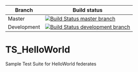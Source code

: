 | Branch | Build status |
| ------ | ------------ |
| Master | [![Build Status master branch](https://travis-ci.org/IVCTool/TS_HelloWorld.svg?branch=master)](https://travis-ci.org/MSG134/TS_HelloWorld) |
| Development | [![Build Status development branch](https://travis-ci.org/IVCTool/TS_HelloWorld.svg?branch=development)](https://travis-ci.org/MSG134/TS_HelloWorld) |

# TS_HelloWorld
Sample Test Suite for HelloWorld federates
